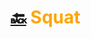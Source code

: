 # [:back:][home] <accent>Squat</accent>

[home]: ../workout.md

<style>
    accent { color: orange; }
<style>

